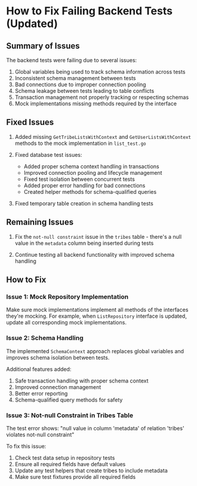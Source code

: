 # How to Fix Failing Backend Tests (Updated)

## Summary of Issues

The backend tests were failing due to several issues:

1. Global variables being used to track schema information across tests
2. Inconsistent schema management between tests
3. Bad connections due to improper connection pooling
4. Schema leakage between tests leading to table conflicts
5. Transaction management not properly tracking or respecting schemas
6. Mock implementations missing methods required by the interface

## Fixed Issues

1. Added missing `GetTribeListsWithContext` and `GetUserListsWithContext` methods to the mock implementation in `list_test.go`

2. Fixed database test issues:
   - Added proper schema context handling in transactions
   - Improved connection pooling and lifecycle management
   - Fixed test isolation between concurrent tests
   - Added proper error handling for bad connections
   - Created helper methods for schema-qualified queries

3. Fixed temporary table creation in schema handling tests

## Remaining Issues

1. Fix the `not-null constraint` issue in the `tribes` table - there's a null value in the `metadata` column being inserted during tests

2. Continue testing all backend functionality with improved schema handling

## How to Fix

### Issue 1: Mock Repository Implementation

Make sure mock implementations implement all methods of the interfaces they're mocking.
For example, when `ListRepository` interface is updated, update all corresponding mock implementations.

### Issue 2: Schema Handling

The implemented `SchemaContext` approach replaces global variables and improves schema isolation between tests.

Additional features added:
1. Safe transaction handling with proper schema context
2. Improved connection management
3. Better error reporting
4. Schema-qualified query methods for safety

### Issue 3: Not-null Constraint in Tribes Table

The test error shows: "null value in column 'metadata' of relation 'tribes' violates not-null constraint"

To fix this issue:
1. Check test data setup in repository tests
2. Ensure all required fields have default values
3. Update any test helpers that create tribes to include metadata
4. Make sure test fixtures provide all required fields 